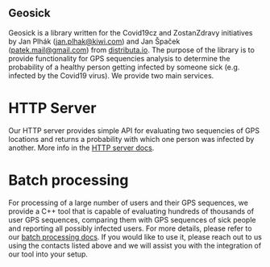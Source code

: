## Geosick

Geosick is a library written for the Covid19cz and ZostanZdravy initiatives by Jan Plhák
(jan.plhak@kiwi.com) and Jan Špaček (patek.mail@gmail.com) from
[distributa.io](https://www.distributa.io). The purpose of the library is to provide
functionality for GPS sequencies analysis to determine the probability of a healthy person
getting infected by someone sick (e.g. infected by the Covid19 virus). We provide two main
services.

# HTTP Server

Our HTTP server provides simple API for evaluating two sequencies of GPS locations and returns
a probability with which one person was infected by another. More info in the
[HTTP server docs](docs/http_server.md).

# Batch processing

For processing of a large number of users and their GPS sequences, we provide a C++ tool that is
capable of evaluating hundreds of thousands of user GPS sequences, comparing them with GPS
sequences of sick people and reporting all possibly infected users. For more details, please
refer to our [batch processing docs](docs/batch_processing.md). If you would like to use it,
please reach out to us using the contacts listed above and we will assist you with the integration
of our tool into your setup.
